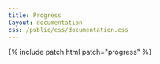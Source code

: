 ```yaml
---
title: Progress
layout: documentation
css: /public/css/documentation.css
---
```


{% include patch.html patch="progress" %}
